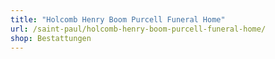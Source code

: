 ```yaml
---
title: "Holcomb Henry Boom Purcell Funeral Home"
url: /saint-paul/holcomb-henry-boom-purcell-funeral-home/
shop: Bestattungen
---
```

